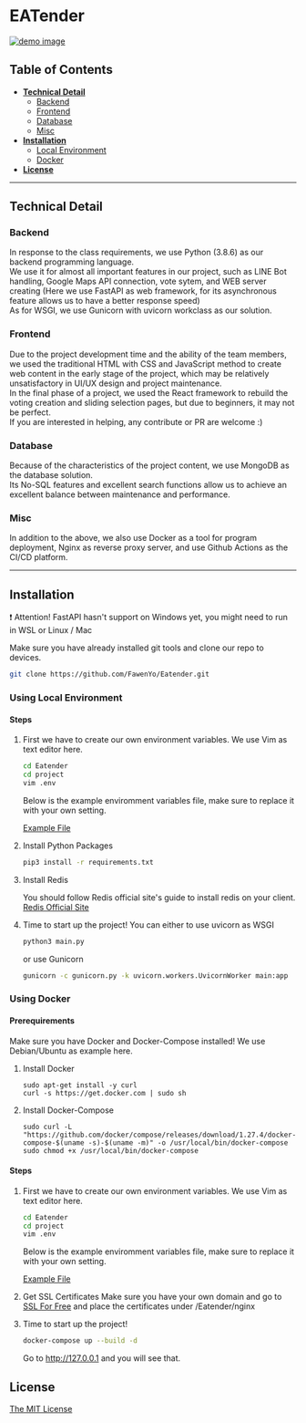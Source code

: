 # EATender

[![demo image](https://i.imgur.com/rLDVykO.png)](https://eatender.site/)

## Table of Contents

* **[Technical Detail](#technical-detail)**
  * [Backend](#backend)
  * [Frontend](#frontend)
  * [Database](#database)
  * [Misc](#misc)
* **[Installation](#installation)**
  * [Local Environment](#using-local-environment)
  * [Docker](#using-docker)
* **[License](#license)**

----

## Technical Detail

### Backend

In response to the class requirements, we use Python (3.8.6) as our backend programming language.  
We use it for almost all important features in our project, such as LINE Bot handling, Google Maps API connection, vote sytem, and WEB server creating (Here we use FastAPI as web framework, for its asynchronous feature allows us to have a better response speed)  
As for WSGI, we use Gunicorn with uvicorn workclass as our solution.

### Frontend

Due to the project development time and the ability of the team members, we used the traditional HTML with CSS and JavaScript method to create web content in the early stage of the project, which may be relatively unsatisfactory in UI/UX design and project maintenance.  
In the final phase of a project, we used the React framework to rebuild the voting creation and sliding selection pages, but due to beginners, it may not be perfect.  
If you are interested in helping, any contribute or PR are welcome :)

### Database

Because of the characteristics of the project content, we use MongoDB as the database solution.  
Its No-SQL features and excellent search functions allow us to achieve an excellent balance between maintenance and performance.

### Misc

In addition to the above, we also use Docker as a tool for program deployment, Nginx as reverse proxy server, and use Github Actions as the CI/CD platform.

----

## Installation

:exclamation: Attention! FastAPI hasn't support on Windows yet, you might need to run in WSL or Linux / Mac

Make sure you have already installed git tools and clone our repo to devices.

```sh
git clone https://github.com/FawenYo/Eatender.git
```

### Using Local Environment

#### Steps

1. First we have to create our own environment variables.
    We use Vim as text editor here.

    ```sh
    cd Eatender
    cd project
    vim .env
    ```

    Below is the example enviromment variables file, make sure to replace it with your own setting.

    [Example File](https://gist.github.com/FawenYo/2cadcee5f2c735aeba707b3a435498ba)

2. Install Python Packages

    ```sh
    pip3 install -r requirements.txt
    ```

3. Install Redis

    You should follow Redis official site's guide to install redis on your client.
    [Redis Official Site](https://redis.io/)

4. Time to start up the project!
    You can either to use uvicorn as WSGI

    ```sh
    python3 main.py
    ```

    or use Gunicorn

    ```sh
    gunicorn -c gunicorn.py -k uvicorn.workers.UvicornWorker main:app
    ```

### Using Docker

#### Prerequirements

Make sure you have Docker and Docker-Compose installed!
We use Debian/Ubuntu as example here.

1. Install Docker

    ```su
    sudo apt-get install -y curl
    curl -s https://get.docker.com | sudo sh
    ```

2. Install Docker-Compose

    ```su
    sudo curl -L "https://github.com/docker/compose/releases/download/1.27.4/docker-compose-$(uname -s)-$(uname -m)" -o /usr/local/bin/docker-compose
    sudo chmod +x /usr/local/bin/docker-compose
    ```

#### Steps

1. First we have to create our own environment variables.
    We use Vim as text editor here.

    ```sh
    cd Eatender
    cd project
    vim .env
    ```

    Below is the example enviromment variables file, make sure to replace it with your own setting.

    [Example File](https://gist.github.com/FawenYo/2cadcee5f2c735aeba707b3a435498ba)

2. Get SSL Certificates
    Make sure you have your own domain and go to [SSL For Free](https://www.sslforfree.com/) and place the certificates under /Eatender/nginx

3. Time to start up the project!

    ```sh
    docker-compose up --build -d
    ```

    Go to <http://127.0.0.1> and you will see that.

## License

[The MIT License](LICENSE)

